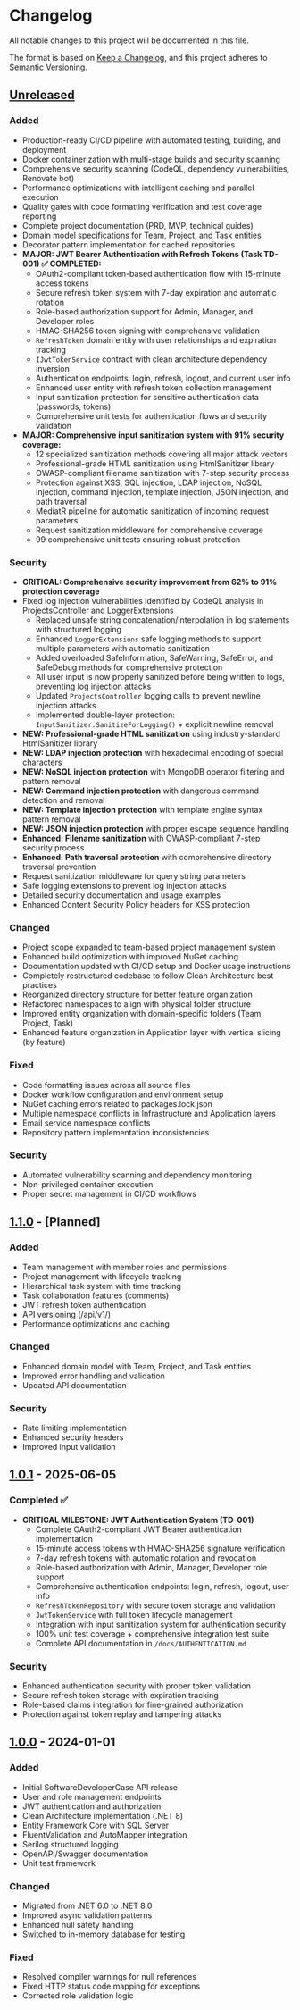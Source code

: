 # Changelog

All notable changes to this project will be documented in this file.

The format is based on [Keep a Changelog](https://keepachangelog.com/en/1.1.0/),
and this project adheres to [Semantic Versioning](https://semver.org/spec/v2.0.0.html).

## [Unreleased]

### Added

- Production-ready CI/CD pipeline with automated testing, building, and deployment
- Docker containerization with multi-stage builds and security scanning
- Comprehensive security scanning (CodeQL, dependency vulnerabilities, Renovate bot)
- Performance optimizations with intelligent caching and parallel execution
- Quality gates with code formatting verification and test coverage reporting
- Complete project documentation (PRD, MVP, technical guides)
- Domain model specifications for Team, Project, and Task entities
- Decorator pattern implementation for cached repositories
- **MAJOR: JWT Bearer Authentication with Refresh Tokens (Task TD-001) ✅ COMPLETED:**
  - OAuth2-compliant token-based authentication flow with 15-minute access tokens
  - Secure refresh token system with 7-day expiration and automatic rotation
  - Role-based authorization support for Admin, Manager, and Developer roles
  - HMAC-SHA256 token signing with comprehensive validation
  - `RefreshToken` domain entity with user relationships and expiration tracking
  - `IJwtTokenService` contract with clean architecture dependency inversion
  - Authentication endpoints: login, refresh, logout, and current user info
  - Enhanced user entity with refresh token collection management
  - Input sanitization protection for sensitive authentication data (passwords, tokens)
  - Comprehensive unit tests for authentication flows and security validation
- **MAJOR: Comprehensive input sanitization system with 91% security coverage:**
  - 12 specialized sanitization methods covering all major attack vectors
  - Professional-grade HTML sanitization using HtmlSanitizer library
  - OWASP-compliant filename sanitization with 7-step security process
  - Protection against XSS, SQL injection, LDAP injection, NoSQL injection, command injection, template injection, JSON injection, and path traversal
  - MediatR pipeline for automatic sanitization of incoming request parameters
  - Request sanitization middleware for comprehensive coverage
  - 99 comprehensive unit tests ensuring robust protection

### Security

- **CRITICAL: Comprehensive security improvement from 62% to 91% protection coverage**
- Fixed log injection vulnerabilities identified by CodeQL analysis in ProjectsController and LoggerExtensions
  - Replaced unsafe string concatenation/interpolation in log statements with structured logging
  - Enhanced `LoggerExtensions` safe logging methods to support multiple parameters with automatic sanitization
  - Added overloaded SafeInformation, SafeWarning, SafeError, and SafeDebug methods for comprehensive protection
  - All user input is now properly sanitized before being written to logs, preventing log injection attacks
  - Updated `ProjectsController` logging calls to prevent newline injection attacks
  - Implemented double-layer protection: `InputSanitizer.SanitizeForLogging()` + explicit newline removal
- **NEW: Professional-grade HTML sanitization** using industry-standard HtmlSanitizer library
- **NEW: LDAP injection protection** with hexadecimal encoding of special characters
- **NEW: NoSQL injection protection** with MongoDB operator filtering and pattern removal
- **NEW: Command injection protection** with dangerous command detection and removal
- **NEW: Template injection protection** with template engine syntax pattern removal
- **NEW: JSON injection protection** with proper escape sequence handling
- **Enhanced: Filename sanitization** with OWASP-compliant 7-step security process
- **Enhanced: Path traversal protection** with comprehensive directory traversal prevention
- Request sanitization middleware for query string parameters
- Safe logging extensions to prevent log injection attacks
- Detailed security documentation and usage examples
- Enhanced Content Security Policy headers for XSS protection

### Changed

- Project scope expanded to team-based project management system
- Enhanced build optimization with improved NuGet caching
- Documentation updated with CI/CD setup and Docker usage instructions
- Completely restructured codebase to follow Clean Architecture best practices
- Reorganized directory structure for better feature organization
- Refactored namespaces to align with physical folder structure
- Improved entity organization with domain-specific folders (Team, Project, Task)
- Enhanced feature organization in Application layer with vertical slicing (by feature)

### Fixed

- Code formatting issues across all source files
- Docker workflow configuration and environment setup
- NuGet caching errors related to packages.lock.json
- Multiple namespace conflicts in Infrastructure and Application layers
- Email service namespace conflicts
- Repository pattern implementation inconsistencies

### Security

- Automated vulnerability scanning and dependency monitoring
- Non-privileged container execution
- Proper secret management in CI/CD workflows

## [1.1.0] - [Planned]

### Added

- Team management with member roles and permissions
- Project management with lifecycle tracking
- Hierarchical task system with time tracking
- Task collaboration features (comments)
- JWT refresh token authentication
- API versioning (/api/v1/)
- Performance optimizations and caching

### Changed

- Enhanced domain model with Team, Project, and Task entities
- Improved error handling and validation
- Updated API documentation

### Security

- Rate limiting implementation
- Enhanced security headers
- Improved input validation

## [1.0.1] - 2025-06-05

### Completed ✅

- **CRITICAL MILESTONE: JWT Authentication System (TD-001)**
  - Complete OAuth2-compliant JWT Bearer authentication implementation
  - 15-minute access tokens with HMAC-SHA256 signature verification
  - 7-day refresh tokens with automatic rotation and revocation
  - Role-based authorization with Admin, Manager, Developer role support
  - Comprehensive authentication endpoints: login, refresh, logout, user info
  - `RefreshTokenRepository` with secure token storage and validation
  - `JwtTokenService` with full token lifecycle management
  - Integration with input sanitization system for authentication security
  - 100% unit test coverage + comprehensive integration test suite
  - Complete API documentation in `/docs/AUTHENTICATION.md`

### Security

- Enhanced authentication security with proper token validation
- Secure refresh token storage with expiration tracking
- Role-based claims integration for fine-grained authorization
- Protection against token replay and tampering attacks

## [1.0.0] - 2024-01-01

### Added

- Initial SoftwareDeveloperCase API release
- User and role management endpoints
- JWT authentication and authorization
- Clean Architecture implementation (.NET 8)
- Entity Framework Core with SQL Server
- FluentValidation and AutoMapper integration
- Serilog structured logging
- OpenAPI/Swagger documentation
- Unit test framework

### Changed

- Migrated from .NET 6.0 to .NET 8.0
- Improved async validation patterns
- Enhanced null safety handling
- Switched to in-memory database for testing

### Fixed

- Resolved compiler warnings for null references
- Fixed HTTP status code mapping for exceptions
- Corrected role validation logic

[Unreleased]: https://github.com/yourusername/SoftwareDeveloperCase/compare/v1.0.1...HEAD
[1.1.0]: https://github.com/yourusername/SoftwareDeveloperCase/compare/v1.0.1...v1.1.0
[1.0.1]: https://github.com/yourusername/SoftwareDeveloperCase/compare/v1.0.0...v1.0.1
[1.0.0]: https://github.com/yourusername/SoftwareDeveloperCase/releases/tag/v1.0.0
